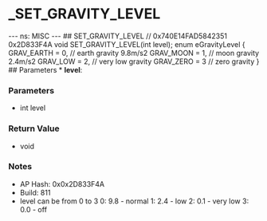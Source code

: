# _SET_GRAVITY_LEVEL

--- ns: MISC --- ## SET_GRAVITY_LEVEL  // 0x740E14FAD5842351 0x2D833F4A void SET_GRAVITY_LEVEL(int level);  enum eGravityLevel { GRAV_EARTH = 0, // earth gravity 9.8m/s2 GRAV_MOON = 1, // moon gravity 2.4m/s2 GRAV_LOW = 2, // very low gravity GRAV_ZERO = 3 // zero gravity }  ## Parameters * **level**:

### Parameters
* int level

### Return Value
* void

### Notes
* AP Hash: 0x0x2D833F4A
* Build: 811
* level can be from 0 to 3
0: 9.8 - normal
1: 2.4 - low
2: 0.1 - very low
3: 0.0 - off

